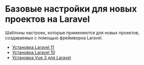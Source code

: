 # Базовые настройки для новых проектов на Laravel

Шаблоны настроек, которые применяются для новых проектов, создаваемых с помощью фреймворка Laravel.

* [Установка Laravel 11](Laravel-11.md)
* [Установка Laravel 10](Laravel-10.md)
* [Установка Vue 3 для Laravel](FRONT-END.md)
